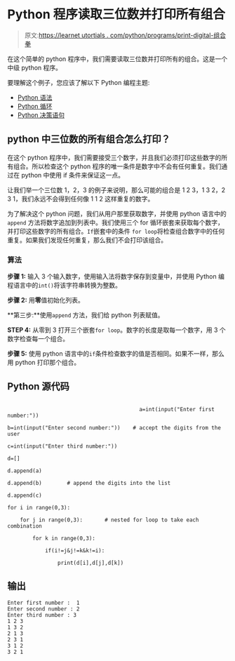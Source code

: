 # Python 程序读取三位数并打印所有组合

> 原文:[https://learnet utortials . com/python/programs/print-digital-组合拳](https://learnetutorials.com/python/programs/print-digit-combinations)

在这个简单的 python 程序中，我们需要读取三位数并打印所有的组合。这是一个中级 python 程序。

要理解这个例子，您应该了解以下 Python 编程主题:

*   [Python 语法](../../python/syntax-comments "Python Syntax")
*   [Python 循环](../../python/python-loop-tutorials "Loops in Python")
*   [Python 决策语句](../../python/decision-making-statements "Python decision making statements")

## python 中三位数的所有组合怎么打印？

在这个 python 程序中，我们需要接受三个数字，并且我们必须打印这些数字的所有组合。所以检查这个 python 程序的唯一条件是数字中不会有任何重复。我们通过在 python 中使用 if 条件来保证这一点。

让我们举一个三位数 1，2，3 的例子来说明，那么可能的组合是 1 2 3，1 3 2，2 3 1，我们永远不会得到任何像 1 1 2 这样重复的数字。

为了解决这个 python 问题，我们从用户那里获取数字，并使用 python 语言中的`append` 方法将数字追加到列表中。我们使用三个 for 循环嵌套来获取每个数字，并打印这些数字的所有组合。`If`嵌套中的条件 `for loop`将检查组合数字中的任何重复。如果我们发现任何重复，那么我们不会打印该组合。

### 算法

**步骤 1:** 输入 3 个输入数字，使用输入法将数字保存到变量中，并使用 Python 编程语言中的`int()`将该字符串转换为整数。

**步骤 2:** 用**零**值初始化列表。

**第三步:**使用`append` 方法，我们给 python 列表赋值。

**STEP 4:** 从零到 3 打开三个嵌套`for loop`。数字的长度是取每一个数字，用 3 个数字检查每一个组合。

**步骤 5:** 使用 python 语言中的`if`条件检查数字的值是否相同。如果不一样，那么用 python 打印那个组合。

## Python 源代码

```

                                          a=int(input("Enter first number:"))

b=int(input("Enter second number:"))    # accept the digits from the user

c=int(input("Enter third number:"))

d=[]

d.append(a)

d.append(b)        # append the digits into the list

d.append(c)

for i in range(0,3):

    for j in range(0,3):       # nested for loop to take each combination

        for k in range(0,3):

            if(i!=j&j!=k&k!=i):

                print(d[i],d[j],d[k])

```

## 输出

```
Enter first number :  1
Enter second number : 2
Enter third number : 3
1 2 3
1 3 2
2 1 3
2 3 1
3 1 2
3 2 1
```